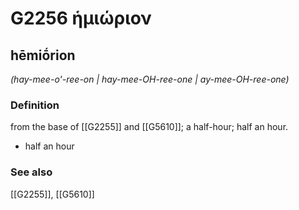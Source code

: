 # G2256 ἡμιώριον

## hēmiṓrion

_(hay-mee-o'-ree-on | hay-mee-OH-ree-one | ay-mee-OH-ree-one)_

### Definition

from the base of [[G2255]] and [[G5610]]; a half-hour; half an hour.

- half an hour

### See also

[[G2255]], [[G5610]]

